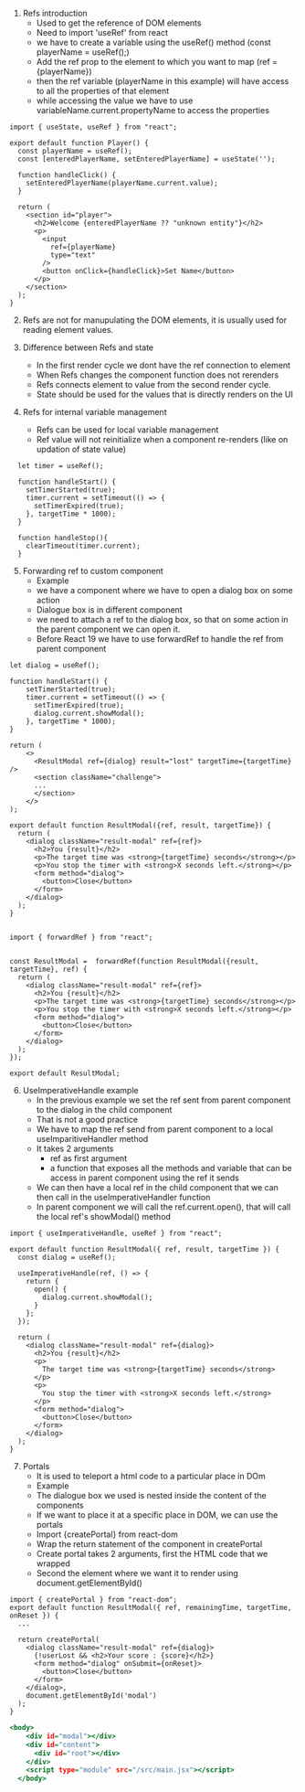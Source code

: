 1. Refs introduction
   - Used to get the reference of DOM elements
   - Need to import 'useRef' from react
   - we have to create a variable using the useRef() method (const playerName = useRef();)
   - Add the ref prop to the element to which you want to map (ref ={playerName})
   - then the ref variable (playerName in this example) will have access to all the properties of that element
   - while accessing the value we have to use variableName.current.propertyName to access the properties

```
import { useState, useRef } from "react";

export default function Player() {
  const playerName = useRef();
  const [enteredPlayerName, setEnteredPlayerName] = useState('');

  function handleClick() {
    setEnteredPlayerName(playerName.current.value);
  }

  return (
    <section id="player">
      <h2>Welcome {enteredPlayerName ?? "unknown entity"}</h2>
      <p>
        <input
          ref={playerName}
          type="text"
        />
        <button onClick={handleClick}>Set Name</button>
      </p>
    </section>
  );
}
```

2. Refs are not for manupulating the DOM elements, it is usually used for reading element values.

3. Difference between Refs and state

   - In the first render cycle we dont have the ref connection to element
   - When Refs changes the component function does not rerenders
   - Refs connects element to value from the second render cycle.
   - State should be used for the values that is directly renders on the UI

4. Refs for internal variable management
   - Refs can be used for local variable management
   - Ref value will not reinitialize when a component re-renders (like on updation of state value)

```
  let timer = useRef();

  function handleStart() {
    setTimerStarted(true);
    timer.current = setTimeout(() => {
      setTimerExpired(true);
    }, targetTime * 1000);
  }

  function handleStop(){
    clearTimeout(timer.current);
  }

```

5. Forwarding ref to custom component
   - Example
   - we have a component where we have to open a dialog box on some action
   - Dialogue box is in different component
   - we need to attach a ref to the dialog box, so that on some action in the parent component we can open it.
   - Before React 19 we have to use forwardRef to handle the ref from parent component

```parent component
let dialog = useRef();

function handleStart() {
    setTimerStarted(true);
    timer.current = setTimeout(() => {
      setTimerExpired(true);
      dialog.current.showModal();
    }, targetTime * 1000);
}

return (
    <>
      <ResultModal ref={dialog} result="lost" targetTime={targetTime} />
      <section className="challenge">
      ...
      </section>
    </>
);
```

``` dialog component
export default function ResultModal({ref, result, targetTime}) {
  return (
    <dialog className="result-modal" ref={ref}>
      <h2>You {result}</h2>
      <p>The target time was <strong>{targetTime} seconds</strong></p>
      <p>You stop the timer with <strong>X seconds left.</strong></p>
      <form method="dialog">
        <button>Close</button>
      </form>
    </dialog>
  );
}

```

```before React 19

import { forwardRef } from "react";


const ResultModal =  forwardRef(function ResultModal({result, targetTime}, ref) {
  return (
    <dialog className="result-modal" ref={ref}>
      <h2>You {result}</h2>
      <p>The target time was <strong>{targetTime} seconds</strong></p>
      <p>You stop the timer with <strong>X seconds left.</strong></p>
      <form method="dialog">
        <button>Close</button>
      </form>
    </dialog>
  );
});

export default ResultModal;

```

6. UseImperativeHandle example
   - In the previous example we set the ref sent from parent component to the dialog in the child component
   - That is not a good practice
   - We have to map the ref send from parent component to a local useImparitiveHandler method
   - It takes 2 arguments
       - ref as first argument
       - a function that exposes all the methods and variable that can be access in parent component using the ref it sends
   - We can then have a local ref in the child component that we can then call in the useImperativeHandler function
   - In parent component we will call the ref.current.open(), that will call the local ref's showModal() method

```Child component
import { useImperativeHandle, useRef } from "react";

export default function ResultModal({ ref, result, targetTime }) {
  const dialog = useRef();

  useImperativeHandle(ref, () => {
    return {
      open() {
        dialog.current.showModal();
      }
    };
  });

  return (
    <dialog className="result-modal" ref={dialog}>
      <h2>You {result}</h2>
      <p>
        The target time was <strong>{targetTime} seconds</strong>
      </p>
      <p>
        You stop the timer with <strong>X seconds left.</strong>
      </p>
      <form method="dialog">
        <button>Close</button>
      </form>
    </dialog>
  );
}

```

7. Portals
   - It is used to teleport a html code to a particular place in DOm
   - Example
   - The dialogue box we used is nested inside the content of the components
   - If we want to place it at a specific place in DOM, we can use the portals
   - Import {createPortal} from react-dom
   - Wrap the return statement of the component in createPortal
   - Create portal takes 2 arguments, first the HTML code that we wrapped
   - Second the element where we want it to render using document.getElementById()

```
import { createPortal } from "react-dom";
export default function ResultModal({ ref, remainingTime, targetTime, onReset }) {
  ...

  return createPortal(
    <dialog className="result-modal" ref={dialog}>
      {!userLost && <h2>Your score : {score}</h2>}
      <form method="dialog" onSubmit={onReset}>
        <button>Close</button>
      </form>
    </dialog>,
    document.getElementById('modal')
  );
}

```

```index.html
<body>
    <div id="modal"></div>
    <div id="content">
      <div id="root"></div>
    </div>
    <script type="module" src="/src/main.jsx"></script>
  </body>

```